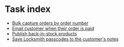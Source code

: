 # Task index

*   [Bulk capture orders by order number](./bulk-capture-by-order-number)
*   [Email customer when their order is paid](./email-customer-when-order-paid)
*   [Publish back-in-stock products](./publish-back-in-stock-products)
*   [Save Locksmith passcodes to the customer's notes](./save-locksmith-passcode-to-customer-notes)